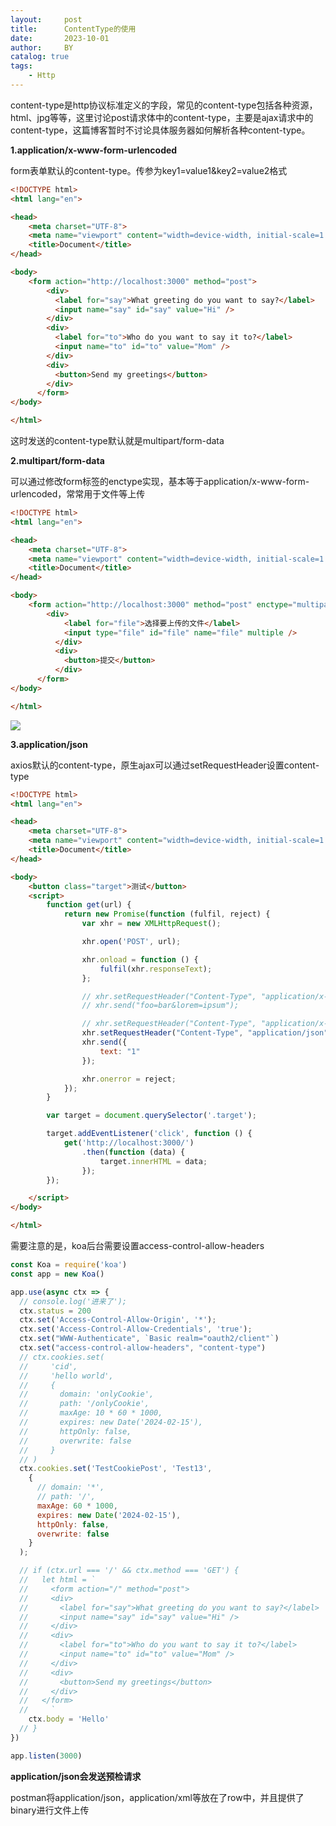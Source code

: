 ```yaml
---
layout:     post
title:      ContentType的使用
date:       2023-10-01
author:     BY
catalog: true
tags:
    - Http
---
```


content-type是http协议标准定义的字段，常见的content-type包括各种资源，html、jpg等等，这里讨论post请求体中的content-type，主要是ajax请求中的content-type，这篇博客暂时不讨论具体服务器如何解析各种content-type。

**1.application/x-www-form-urlencoded**

form表单默认的content-type。传参为key1=value1&key2=value2格式

```html
<!DOCTYPE html>
<html lang="en">

<head>
    <meta charset="UTF-8">
    <meta name="viewport" content="width=device-width, initial-scale=1.0">
    <title>Document</title>
</head>

<body>
    <form action="http://localhost:3000" method="post">
        <div>
          <label for="say">What greeting do you want to say?</label>
          <input name="say" id="say" value="Hi" />
        </div>
        <div>
          <label for="to">Who do you want to say it to?</label>
          <input name="to" id="to" value="Mom" />
        </div>
        <div>
          <button>Send my greetings</button>
        </div>
      </form>
</body>

</html>
```

这时发送的content-type默认就是multipart/form-data



**2.multipart/form-data**

可以通过修改form标签的enctype实现，基本等于application/x-www-form-urlencoded，常常用于文件等上传

```html
<!DOCTYPE html>
<html lang="en">

<head>
    <meta charset="UTF-8">
    <meta name="viewport" content="width=device-width, initial-scale=1.0">
    <title>Document</title>
</head>

<body>
    <form action="http://localhost:3000" method="post" enctype="multipart/form-data">
        <div>
            <label for="file">选择要上传的文件</label>
            <input type="file" id="file" name="file" multiple />
          </div>
          <div>
            <button>提交</button>
          </div>
      </form>
</body>

</html>
```

![](https://p.sda1.dev/13/e21a9d11f2505ad0e66d4a51c9e47e46/01.png)



**3.application/json**

axios默认的content-type，原生ajax可以通过setRequestHeader设置content-type

```html
<!DOCTYPE html>
<html lang="en">

<head>
    <meta charset="UTF-8">
    <meta name="viewport" content="width=device-width, initial-scale=1.0">
    <title>Document</title>
</head>

<body>
    <button class="target">测试</button>
    <script>
        function get(url) {
            return new Promise(function (fulfil, reject) {
                var xhr = new XMLHttpRequest();

                xhr.open('POST', url);

                xhr.onload = function () {
                    fulfil(xhr.responseText);
                };

                // xhr.setRequestHeader("Content-Type", "application/x-www-form-urlencoded");
                // xhr.send("foo=bar&lorem=ipsum");

                // xhr.setRequestHeader("Content-Type", "application/x-www-form-urlencoded");
                xhr.setRequestHeader("Content-Type", "application/json");
                xhr.send({
                    text: "1"
                });

                xhr.onerror = reject;
            });
        }

        var target = document.querySelector('.target');

        target.addEventListener('click', function () {
            get('http://localhost:3000/')
                .then(function (data) {
                    target.innerHTML = data;
                });
        });

    </script>
</body>

</html>
```

需要注意的是，koa后台需要设置access-control-allow-headers

```javascript
const Koa = require('koa')
const app = new Koa()

app.use(async ctx => {
  // console.log('进来了');
  ctx.status = 200
  ctx.set('Access-Control-Allow-Origin', '*');
  ctx.set('Access-Control-Allow-Credentials', 'true');
  ctx.set("WWW-Authenticate", `Basic realm="oauth2/client"`)
  ctx.set("access-control-allow-headers", "content-type")
  // ctx.cookies.set(
  //     'cid', 
  //     'hello world',
  //     {
  //       domain: 'onlyCookie',  
  //       path: '/onlyCookie',      
  //       maxAge: 10 * 60 * 1000, 
  //       expires: new Date('2024-02-15'),  
  //       httpOnly: false,
  //       overwrite: false  
  //     }
  // )
  ctx.cookies.set('TestCookiePost', 'Test13',
    {
      // domain: '*',
      // path: '/',
      maxAge: 60 * 1000,
      expires: new Date('2024-02-15'),
      httpOnly: false,
      overwrite: false
    }
  );

  // if (ctx.url === '/' && ctx.method === 'GET') {
  //   let html = `
  //     <form action="/" method="post">
  //     <div>
  //       <label for="say">What greeting do you want to say?</label>
  //       <input name="say" id="say" value="Hi" />
  //     </div>
  //     <div>
  //       <label for="to">Who do you want to say it to?</label>
  //       <input name="to" id="to" value="Mom" />
  //     </div>
  //     <div>
  //       <button>Send my greetings</button>
  //     </div>
  //   </form>
  //     `
    ctx.body = 'Hello'
  // }
})

app.listen(3000)

```

**application/json会发送预检请求**

postman将application/json，application/xml等放在了row中，并且提供了binary进行文件上传
